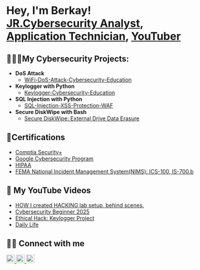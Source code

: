 <h1>Hey, I'm Berkay! <br/><a href="https://github.com/cyberbeko">JR.Cybersecurity Analyst</a>, <a href="https://www.linkedin.com/in/berkayyildirim44/">Application Technician</a>, <a href="https://www.youtube.com/@BerkayYildirim-BY">YouTuber</a></h1>
<h2>🧑🏻‍💻My Cybersecurity Projects:</h2>

- <b>DoS Attack</b>
  - [WiFi-DoS-Attack-Cybersecurity-Education](https://github.com/cyberbeko/WiFi-DoS-Attack-Cybersecurity-Education.git)
- <b>Keylogger with Python</b>
  - [Keylogger-Cybersecurity-Education](https://github.com/cyberbeko/keylogger-cybersecurity-education.git)
- <b>SQL Injection with Python</b>
  - [SQL-Injection-XSS-Protection-WAF](https://github.com/cyberbeko/SQL-Injection-XSS-Protection-WAF.git)
- <b>Secure DiskWipe with Bash</b>
  - [Secure DiskWipe: External Drive Data Erasure](https://github.com/cyberbeko/disk_sanitization.git)


<h2>📄Certifications</h2>

- [Comptia Security+](https://imgur.com/4k5kODW)
- [Google Cybersecurity Program](https://i.imgur.com/QxSc2VB.png)
- [HIPAA](https://i.imgur.com/KVFDQj2.png)
- [FEMA National Incident Management System(NIMS): ICS-100, IS-700.b](https://i.imgur.com/cQgeVQZ.png)

<h2>🎥 My YouTube Videos</h2>

- [HOW I created HACKING lab setup, behind scenes.](https://youtu.be/W_J2TSroKSA?si=pcqRvGA0113aTZkV)
- [Cybersecurity Beginner 2025](https://youtu.be/3Br7dL2BIbE?si=07l3-KORnNeuhbgd)
- [Ethical Hack: Keylogger Project](https://youtu.be/4kLb7yub7fU)
- [Daily Life](https://youtu.be/lgzWLmlhG2Y?si=JjVgxScQY1-nOCjx)

<h2> 🖐🏻 Connect with me</h2>

<a href="https://www.youtube.com/@BerkayYildirim-BY" target="_blank">
<img src="https://i.imgur.com/npm9IOb.png" width="22px" alt="YouTube logo">
</a>

<a href="https://www.linkedin.com/in/berkayyildirim44/" target="_blank">
<img src="https://i.imgur.com/AmJua6b.png" width="22px" alt="LinkedIn logo">
</a>
<a href="https://x.com/berkayildirimx" target="_blank">
<img src="https://i.imgur.com/a1V38f9.png" width="22px" alt="Twitter logo">
